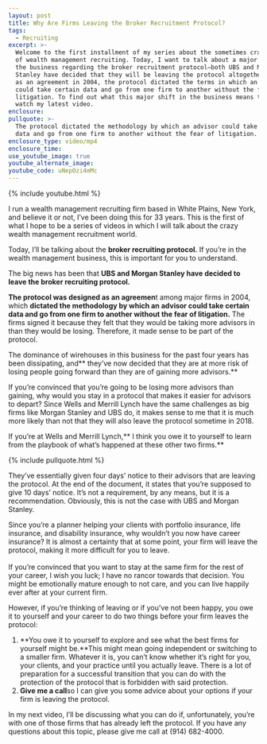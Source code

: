 ```yaml
---
layout: post
title: Why Are Firms Leaving the Broker Recruitment Protocol?
tags:
  - Recruiting
excerpt: >-
  Welcome to the first installment of my series about the sometimes crazy world
  of wealth management recruiting. Today, I want to talk about a major change in
  the business regarding the broker recruitment protocol—both UBS and Morgan
  Stanley have decided that they will be leaving the protocol altogether. Formed
  as an agreement in 2004, the protocol dictated the terms in which an advisor
  could take certain data and go from one firm to another without the fear of
  litigation. To find out what this major shift in the business means to you,
  watch my latest video.
enclosure:
pullquote: >-
  The protocol dictated the methodology by which an advisor could take certain
  data and go from one firm to another without the fear of litigation.
enclosure_type: video/mp4
enclosure_time:
use_youtube_image: true
youtube_alternate_image:
youtube_code: uNepOzi4mMc
---
```



{% include youtube.html %}

I run a wealth management recruiting firm based in White Plains, New York, and believe it or not, I’ve been doing this for 33 years. This is the first of what I hope to be a series of videos in which I will talk about the crazy wealth management recruitment world.

Today, I’ll be talking about the **broker recruiting protocol.** If you’re in the wealth management business, this is important for you to understand.

The big news has been that **UBS and Morgan Stanley have decided to leave the broker recruiting protocol.**

**The protocol was designed as an agreemen**t among major firms in 2004, which **dictated the methodology by which an advisor could take certain data and go from one firm to another without the fear of litigation.** The firms signed it because they felt that they would be taking more advisors in than they would be losing. Therefore, it made sense to be part of the protocol.

The dominance of wirehouses in this business for the past four years has been dissipating, and** they’ve now decided that they are at more risk of losing people going forward than they are of gaining more advisors.**

If you’re convinced that you’re going to be losing more advisors than gaining, why would you stay in a protocol that makes it easier for advisors to depart? Since Wells and Merrill Lynch have the same challenges as big firms like Morgan Stanley and UBS do, it makes sense to me that it is much more likely than not that they will also leave the protocol sometime in 2018.

If you’re at Wells and Merrill Lynch,** I think you owe it to yourself to learn from the playbook of what’s happened at these other two firms.**

{% include pullquote.html %}

They’ve essentially given four days’ notice to their advisors that are leaving the protocol. At the end of the document, it states that you’re supposed to give 10 days’ notice. It’s not a requirement, by any means, but it is a recommendation. Obviously, this is not the case with UBS and Morgan Stanley.

Since you’re a planner helping your clients with portfolio insurance, life insurance, and disability insurance, why wouldn’t you now have career insurance? It is almost a certainty that at some point, your firm will leave the protocol, making it more difficult for you to leave.<br><br>If you’re convinced that you want to stay at the same firm for the rest of your career, I wish you luck; I have no rancor towards that decision. You might be emotionally mature enough to not care, and you can live happily ever after at your current firm.

However, if you’re thinking of leaving or if you’ve not been happy, you owe it to yourself and your career to do two things before your firm leaves the protocol:

1. **You owe it to yourself to explore and see what the best firms for yourself might be.**This might mean going independent or switching to a smaller firm. Whatever it is, you can’t know whether it’s right for you, your clients, and your practice until you actually leave. There is a lot of preparation for a successful transition that you can do with the protection of the protocol that is forbidden with said protection.
2. **Give me a call**so I can give you some advice about your options if your firm is leaving the protocol.

In my next video, I’ll be discussing what you can do if, unfortunately, you’re with one of those firms that has already left the protocol. If you have any questions about this topic, please give me call at (914) 682-4000.